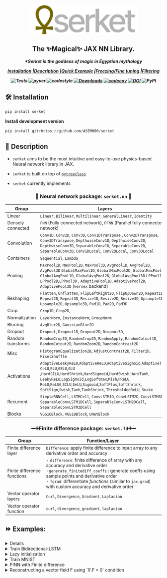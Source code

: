 
<div align="center">
<img width="350px" src="assets/serketLogo.svg"></div>

<h2 align="center">The ✨Magical✨ JAX NN Library.</h2>
<h5 align = "center"> *Serket is the goddess of magic in Egyptian mythology 

[**Installation**](#Installation)
|[**Description**](#Description)
|[**Quick Example**](#QuickExample)
|[**Freezing/Fine tuning**](#Freezing)
|[**Filtering**](#Filtering)


![Tests](https://github.com/ASEM000/serket/actions/workflows/tests.yml/badge.svg)
![pyver](https://img.shields.io/badge/python-3.7%203.8%203.9%203.10-red)
![codestyle](https://img.shields.io/badge/codestyle-black-lightgrey)
[![Downloads](https://pepy.tech/badge/serket)](https://pepy.tech/project/serket)
[![codecov](https://codecov.io/gh/ASEM000/serket/branch/main/graph/badge.svg?token=C6NXOK9EVS)](https://codecov.io/gh/ASEM000/serket)
[![DOI](https://zenodo.org/badge/526985786.svg)](https://zenodo.org/badge/latestdoi/526985786)
![PyPI](https://img.shields.io/pypi/v/serket)

</h5>


## 🛠️ Installation<a id="Installation"></a>

```python
pip install serket
```
**Install development version**
```python
pip install git+https://github.com/ASEM000/serket
```


## 📖 Description<a id="Description"></a>
- `serket` aims to be the most intuitive and easy-to-use physics-based Neural network library in JAX.
- `serket` is built on top of [`pytreeclass`](https://github.com/ASEM000/pytreeclass)

- `serket` currently implements 

<div align="center">

### 🧠 Neural network package: `serket.nn` 🧠
| Group | Layers |
| ------------- | ------------- |
| Linear  | `Linear`, `Bilinear`, `Multilinear`, `GeneralLinear`, `Identity`   |
|Densely connected|`FNN` (Fully connected network), `PFNN` (Parallel fully connected network)|
| Convolution | `Conv1D`, `Conv2D`, `Conv3D`, `Conv1DTranspose` , `Conv2DTranspose`, `Conv3DTranspose`, `DepthwiseConv1D`, `DepthwiseConv2D`, `DepthwiseConv3D`, `SeparableConv1D`, `SeparableConv2D`, `SeparableConv3D`, `Conv1DLocal`, `Conv2DLocal`, `Conv3DLocal` |
| Containers| `Sequential`, `Lambda` |
|Pooling|`MaxPool1D`, `MaxPool2D`, `MaxPool3D`, `AvgPool1D`, `AvgPool2D`, `AvgPool3D` `GlobalMaxPool1D`, `GlobalMaxPool2D`, `GlobalMaxPool3D`, `GlobalAvgPool1D`, `GlobalAvgPool2D`, `GlobalAvgPool3D` `LPPool1D`, `LPPool2D`,`LPPool3D` , `AdaptivePool1D`, `AdaptivePool2D`, `AdaptivePool3D` (`kernex` backend)|
|Reshaping|`Flatten`, `Unflatten`, `FlipLeftRight2D`, `FlipUpDown2D`, `Repeat1D`, `Repeat2D`, `Repeat3D`, `Resize1D`, `Resize2D`, `Resize3D`, `Upsample1D`, `Upsample2D`, `Upsample3D`, `Pad1D`, `Pad2D`, `Pad3D` |
|Crop|`Crop1D`, `Crop2D`, |
|Normalization|`LayerNorm`, `InstanceNorm`, `GroupNorm`|
|Blurring| `AvgBlur2D`, `GaussianBlur2D`|
|Dropout|`Dropout`, `Dropout1D`, `Dropout2D`, `Dropout3D`, |
|Random transforms|`RandomCrop1D`, `RandomCrop2D`, `RandomApply`, `RandomCutout1D`, `RandomCutout2D`, `RandomZoom2D`, `RandomContrast2D` |
|Misc|`HistogramEqualization2D`, `AdjustContrast2D`, `Filter2D`, `PixelShuffle`|
|Activations|`AdaptiveLeakyReLU`,`AdaptiveReLU`,`AdaptiveSigmoid`,`AdaptiveTanh`,<br>`CeLU`,`ELU`,`GELU`,`GLU`<br>,`HardSILU`,`HardShrink`,`HardSigmoid`,`HardSwish`,`HardTanh`,<br>`LeakyReLU`,`LogSigmoid`,`LogSoftmax`,`Mish`,`PReLU`,<br> `ReLU`,`ReLU6`,`SILU`,`SeLU`,`Sigmoid`,`SoftPlus`,`SoftShrink`,<br>`SoftSign`,`Swish`,`Tanh`,`TanhShrink`, `ThresholdedReLU`, `Snake`|
|Recurrent|`SimpleRNNCell`, `LSTMCell`, `ConvLSTM1D`, `ConvLSTM2D`, `ConvLSTM3D`, `SeparableConvLSTM1DCell`, `SeparableConvLSTM2DCell`, `SeparableConvLSTM3DCell`|
|Blocks|`VGG16Block`, `VGG19Block`, `UNetBlock`|


### ➖➕Finite difference package: `serket.fd`➕➖

| Group| Function/Layer|
| ------------- | ------------- |
|Finite difference layer|`Difference`: apply finite difference to input array to any derivative order and accuracy|
|Finite difference functions| - `difference`: finite difference of array with any accuracy and derivative order  <br> -`generate_finitediff_coeffs` : generate coeffs using sample points and derivative order <br> - `fgrad`: differentiate _functions_ (similar to `jax.grad`) with custom accuracy and derivative order|
|Vector operator layers|`Curl`, `Divergence`, `Gradient`, `Laplacian`|
|Vector operator function| `curl`, `divergence`, `gradient`, `laplacian`|



</div>

## ⏩ Examples: <a id="QuickExample">

<details>

<summary> Finite difference package examples </summary>

```python
import jax

jax.config.update("jax_enable_x64", True)
import jax.numpy as jnp
import numpy.testing as npt

import serket as sk


# lets first define a vector valued function F: R^3 -> R^3
# F = F1, F2
# F1 = x^2 + y^3
# F2 = x^4 + y^3
# F3 = 0
# F = [x**2 + y**3, x**4 + y**3, 0]

x, y, z = [jnp.linspace(0, 1, 100)] * 3
dx, dy, dz = x[1] - x[0], y[1] - y[0], z[1] - z[0]
X, Y, Z = jnp.meshgrid(x, y, z, indexing="ij")
F1 = X**2 + Y**3
F2 = X**4 + Y**3
F3 = jnp.zeros_like(F1)
F = jnp.stack([F1, F2, F3], axis=0)

# ∂F1/∂x : lets differentiate F1 with respect to x (i.e axis=0)
dF1dx = sk.fd.difference(F1, axis=0, step_size=dx, accuracy=6)
dF1dx_exact = 2 * X
npt.assert_allclose(dF1dx, dF1dx_exact, atol=1e-7)

# ∂F2/∂y : let us now differentiate F2 with respect to y (i.e axis=1)
dF2dy = sk.fd.difference(F2, axis=1, step_size=dy, accuracy=6)
dF2dy_exact = 3 * Y**2
npt.assert_allclose(dF2dy, dF2dy_exact, atol=1e-7)

# ∇.F : lets take the divergence of F
divF = sk.fd.divergence(F, step_size=(dx, dy, dz), keepdims=False, accuracy=6)
divF_exact = 2 * X + 3 * Y**2
npt.assert_allclose(divF, divF_exact, atol=1e-7)


# ∇F1 : lets take the gradient of F1
gradF1 = sk.fd.gradient(F1, step_size=(dx, dy, dz), accuracy=6)
gradF1_exact = jnp.stack([2 * X, 3 * Y**2, 0 * X], axis=0)
npt.assert_allclose(gradF1, gradF1_exact, atol=1e-7)

# ΔF1 : lets take laplacian of F1
lapF1 = sk.fd.laplacian(F1, step_size=(dx, dy, dz), accuracy=6)
lapF1_exact = 2 + 6 * Y
npt.assert_allclose(lapF1, lapF1_exact, atol=1e-7)


# # ∇xF : lets take the curl of F
curlF = sk.fd.curl(F, step_size=(dx, dy, dz), accuracy=6)
curlF_exact = jnp.stack([F1 * 0, F1 * 0, 4 * X**3 - 3 * Y**2], axis=0)
npt.assert_allclose(curlF, curlF_exact, atol=1e-7)
```

</details>


<details>
<summary>
Train Bidirectional-LSTM
</summary>

```python
import jax
import jax.numpy as jnp
import jax.random as jr
import matplotlib.pyplot as plt
import optax  # for gradient optimization

import serket as sk

x = jnp.linspace(0, 1, 101).reshape(-1, 1)  # 101 samples of 1D data
y = jnp.sin(2 * jnp.pi * x)
y += 0.1 * jr.normal(jr.PRNGKey(0), y.shape)

# we will use 2 time steps to predict the next time step
x_batched = jnp.stack([x[:-1], x[1:]], axis=1)
x_batched = jnp.reshape(x_batched, (100, 1, 2, 1))  # 100 minibatches x 1 sample x 2 time steps x 1D data
y_batched = jnp.reshape(y[1:], (100, 1, 1))  # 100 minibatches x 1 samples x 1D data

model = sk.nn.Sequential(
    [
        # first cell is the forward cell, second cell is the backward cell for bidirectional RNN
        # we return the full sequence of outputs for each cell by setting return_sequences=True
        # we use None in place of `in_features` to infer the input shape from the input
        sk.nn.ScanRNN(
            sk.nn.LSTMCell(None, 64),
            backward_cell=sk.nn.LSTMCell(None, 64),
            return_sequences=True,
        ),
        # here the in_features is inferred from the previous layer by setting it to None
        # or simply we can set it to 64*2 (64 for each cell from previous layer)
        # we set return_sequences=False to return only the last output of the sequence
        sk.nn.ScanRNN(sk.nn.LSTMCell(None, 1), return_sequences=False),
    ]
)


@jax.value_and_grad
def loss_func(NN, batched_x, batched_y):
    # use jax.vmap to apply the model to each minibatch
    # in our case single x minibatch has shape (1, 2, 1)
    # and single y minibatch has shape (1, 1)
    # then vmap will be applied to the leading axis
    batched_preds = jax.vmap(NN)(batched_x)
    return jnp.mean((batched_preds - batched_y) ** 2)


@jax.jit
def batch_step(NN, batched_x, batched_y, opt_state):
    loss, grads = loss_func(NN, batched_x, batched_y)
    updates, optim_state = optim.update(grads, opt_state)
    NN = optax.apply_updates(NN, updates)
    return NN, optim_state, loss


# dry run to infer the in_features (i.e. replace None with in_features)
# if you want restrict the model to a specific input shape or to avoid
# confusion you can manually specify the in_features as a consequence
# dry run is not necessary in this case
model(x_batched[0, 0])

optim = optax.adam(1e-3)
opt_state = optim.init(model)

epochs = 100

for i in range(1, epochs + 1):
    epoch_loss = []
    for x_b, y_b in zip(x_batched, y_batched):
        model, opt_state, loss = batch_step(model, x_b, y_b, opt_state)
        epoch_loss.append(loss)

    epoch_loss = jnp.mean(jnp.array(epoch_loss))

    if i % 10 == 0:
        print(f"Epoch {i:3d} Loss {epoch_loss:.4f}")

# Epoch  10 Loss 0.0880
# Epoch  20 Loss 0.0796
# Epoch  30 Loss 0.0620
# Epoch  40 Loss 0.0285
# Epoch  50 Loss 0.0205
# Epoch  60 Loss 0.0187
# Epoch  70 Loss 0.0182
# Epoch  80 Loss 0.0176
# Epoch  90 Loss 0.0171
# Epoch 100 Loss 0.0166

y_pred = jax.vmap(model)(x_batched.reshape(-1, 2, 1))
plt.plot(x[1:], y[1:], "--k", label="data")
plt.plot(x[1:], y_pred, label="prediction")
plt.legend()
```

![image](assets/rnn.svg)

</details>


<details>

<summary>Lazy initialization</summary>

In cases where `in_features` needs to be inferred from input, use `None` instead of `in_features` to infer the value at runtime. 
However, since the lazy module initialize it's state after the first call (i.e. mutate it's state)  `jax` transformation ex: `vmap, grad ...` is not allowed before initialization. Using any `jax` transformation before initialization will throw a `ValueError`.


```python
import serket as sk 
import jax
import jax.numpy as jnp 

model = sk.nn.Sequential(
    [
        sk.nn.Conv2D(None, 128, 3),
        sk.nn.ReLU(),
        sk.nn.MaxPool2D(2, 2),
        sk.nn.Conv2D(128, 64, 3),
        sk.nn.ReLU(),
        sk.nn.MaxPool2D(2, 2),
        sk.nn.Flatten(),
        sk.nn.Linear(None, 128),
        sk.nn.ReLU(),
        sk.nn.Linear(128, 1),
    ]
)

# print the first `Conv2D` layer before initialization
print(model[0].__repr__())
# Conv2D(
#   weight=None,
#   bias=None,
#   *in_features=None,
#   *out_features=None,
#   *kernel_size=None,
#   *strides=None,
#   *padding=None,
#   *input_dilation=None,
#   *kernel_dilation=None,
#   weight_init_func=None,
#   bias_init_func=None,
#   *groups=None
# )

try :
    jax.vmap(model)(jnp.ones((10, 1,28, 28)))
except ValueError:
    print("***** Not initialized *****")
# ***** Not initialized *****

# dry run to initialize the model
model(jnp.empty([3,128,128]))

print(model[0].__repr__())
# Conv2D(
#   weight=f32[128,3,3,3],
#   bias=f32[128,1,1],
#   *in_features=3,
#   *out_features=128,
#   *kernel_size=(3,3),
#   *strides=(1,1),
#   *padding=((1,1),(1,1)),
#   *input_dilation=(1,1),
#   *kernel_dilation=(1,1),
#   weight_init_func=Partial(glorot_uniform(key,shape,dtype)),
#   bias_init_func=Partial(zeros(key,shape,dtype)),
#   *groups=1
# )
```

</details>


<details><summary>Train MNIST</summary>

We will use `tensorflow` datasets for dataloading. for more on interface of jax/tensorflow dataset see [here](https://jax.readthedocs.io/en/latest/notebooks/neural_network_with_tfds_data.html)

```python
# imports
import tensorflow as tf
# Ensure TF does not see GPU and grab all GPU memory.
tf.config.set_visible_devices([], device_type="GPU")
import tensorflow_datasets as tfds
import tensorflow.experimental.numpy as tnp
import jax
import jax.numpy as jnp
import jax.random as jr 
import optax  # for gradient optimization
import serket as sk
import matplotlib.pyplot as plt
import functools as ft
```

```python
# Construct a tf.data.Dataset
batch_size = 128

# convert the samples from integers to floating-point numbers
# and channel first format
def preprocess_data(x):
    # convert to channel first format
    image = tnp.moveaxis(x["image"], -1, 0)
    # normalize to [0, 1]
    image = tf.cast(image, tf.float32) / 255.0

    # one-hot encode the labels
    label = tf.one_hot(x["label"], 10) / 1.0
    return {"image": image, "label": label}


ds_train, ds_test = tfds.load("mnist", split=["train", "test"], shuffle_files=True)
# (batches, batch_size, 1, 28, 28)
ds_train = ds_train.shuffle(1024).map(preprocess_data).batch(batch_size).prefetch(tf.data.AUTOTUNE)

# (batches, 1, 28, 28)
ds_test = ds_test.map(preprocess_data).prefetch(tf.data.AUTOTUNE)
```

### 🏗️ Model definition

We will use `jax.vmap(model)` to apply `model` on batches.
    
```python
@sk.treeclass
class CNN:
    def __init__(self):
        self.conv1 = sk.nn.Conv2D(1, 32, (3, 3), padding="valid")
        self.relu1 = sk.nn.ReLU()
        self.pool1 = sk.nn.MaxPool2D((2, 2), strides=(2, 2))
        self.conv2 = sk.nn.Conv2D(32, 64, (3, 3), padding="valid")
        self.relu2 = sk.nn.ReLU()
        self.pool2 = sk.nn.MaxPool2D((2, 2), strides=(2, 2))
        self.flatten = sk.nn.Flatten(start_dim=0)
        self.dropout = sk.nn.Dropout(0.5)
        self.linear = sk.nn.Linear(5*5*64, 10)

    def __call__(self, x):
        x = self.conv1(x)
        x = self.relu1(x)
        x = self.pool1(x)
        x = self.conv2(x)
        x = self.relu2(x)
        x = self.pool2(x)
        x = self.flatten(x)
        x = self.dropout(x)
        x = self.linear(x)
        return x

model = CNN()
```

### 🎨 Visualize model
    
<details><summary>Model summary</summary>
    
```python
print(model.summary(show_config=False, array=jnp.empty((1, 28, 28))))  
┌───────┬─────────┬─────────┬──────────────┬─────────────┬─────────────┐
│Name   │Type     │Param #  │Size          │Input        │Output       │
├───────┼─────────┼─────────┼──────────────┼─────────────┼─────────────┤
│conv1  │Conv2D   │320(0)   │1.25KB(0.00B) │f32[1,28,28] │f32[32,26,26]│
├───────┼─────────┼─────────┼──────────────┼─────────────┼─────────────┤
│relu1  │ReLU     │0(0)     │0.00B(0.00B)  │f32[32,26,26]│f32[32,26,26]│
├───────┼─────────┼─────────┼──────────────┼─────────────┼─────────────┤
│pool1  │MaxPool2D│0(0)     │0.00B(0.00B)  │f32[32,26,26]│f32[32,13,13]│
├───────┼─────────┼─────────┼──────────────┼─────────────┼─────────────┤
│conv2  │Conv2D   │18,496(0)│72.25KB(0.00B)│f32[32,13,13]│f32[64,11,11]│
├───────┼─────────┼─────────┼──────────────┼─────────────┼─────────────┤
│relu2  │ReLU     │0(0)     │0.00B(0.00B)  │f32[64,11,11]│f32[64,11,11]│
├───────┼─────────┼─────────┼──────────────┼─────────────┼─────────────┤
│pool2  │MaxPool2D│0(0)     │0.00B(0.00B)  │f32[64,11,11]│f32[64,5,5]  │
├───────┼─────────┼─────────┼──────────────┼─────────────┼─────────────┤
│flatten│Flatten  │0(0)     │0.00B(0.00B)  │f32[64,5,5]  │f32[1600]    │
├───────┼─────────┼─────────┼──────────────┼─────────────┼─────────────┤
│dropout│Dropout  │0(0)     │0.00B(0.00B)  │f32[1600]    │f32[1600]    │
├───────┼─────────┼─────────┼──────────────┼─────────────┼─────────────┤
│linear │Linear   │16,010(0)│62.54KB(0.00B)│f32[1600]    │f32[10]      │
└───────┴─────────┴─────────┴──────────────┴─────────────┴─────────────┘
Total count :	34,826(0)
Dynamic count :	34,826(0)
Frozen count :	0(0)
------------------------------------------------------------------------
Total size :	136.04KB(0.00B)
Dynamic size :	136.04KB(0.00B)
Frozen size :	0.00B(0.00B)
========================================================================
```
        
</details>

<details><summary>tree diagram </summary>
    
```python
print(model.tree_diagram())
CNN
    ├── conv1=Conv2D
    │   ├── weight=f32[32,1,3,3]
    │   ├── bias=f32[32,1,1]
    │   ├*─ in_features=1
    │   ├*─ out_features=32
    │   ├*─ kernel_size=(3, 3)
    │   ├*─ strides=(1, 1)
    │   ├*─ padding=((0, 0), (0, 0))
    │   ├*─ input_dilation=(1, 1)
    │   ├*─ kernel_dilation=(1, 1)
    │   ├── weight_init_func=Partial(init(key,shape,dtype))
    │   ├── bias_init_func=Partial(zeros(key,shape,dtype))
    │   └*─ groups=1    
    ├── relu1=ReLU  
    ├*─ pool1=MaxPool2D
    │   ├*─ kernel_size=(2, 2)
    │   ├*─ strides=(2, 2)
    │   └*─ padding='valid' 
    ├── conv2=Conv2D
    │   ├── weight=f32[64,32,3,3]
    │   ├── bias=f32[64,1,1]
    │   ├*─ in_features=32
    │   ├*─ out_features=64
    │   ├*─ kernel_size=(3, 3)
    │   ├*─ strides=(1, 1)
    │   ├*─ padding=((0, 0), (0, 0))
    │   ├*─ input_dilation=(1, 1)
    │   ├*─ kernel_dilation=(1, 1)
    │   ├── weight_init_func=Partial(init(key,shape,dtype))
    │   ├── bias_init_func=Partial(zeros(key,shape,dtype))
    │   └*─ groups=1    
    ├── relu2=ReLU  
    ├*─ pool2=MaxPool2D
    │   ├*─ kernel_size=(2, 2)
    │   ├*─ strides=(2, 2)
    │   └*─ padding='valid' 
    ├*─ flatten=Flatten
    │   ├*─ start_dim=0
    │   └*─ end_dim=-1  
    ├── dropout=Dropout
    │   ├*─ p=0.5
    │   └── eval=None   
    └── linear=Linear
        ├── weight=f32[1600,10]
        ├── bias=f32[10]
        ├*─ in_features=1600
        └*─ out_features=10  
    
 ```
    
</details>
    
<details><summary>Plot sample predictions before training</summary>
    
```python
 
# set all dropout off
test_model = model.at[model == "eval"].set(True, is_leaf=lambda x: x is None)

def show_images_with_predictions(model, images, one_hot_labels):
    logits = jax.vmap(model)(images)
    predictions = jnp.argmax(logits, axis=-1)
    fig, axes = plt.subplots(5, 5, figsize=(10, 10))
    for i, ax in enumerate(axes.flat):
        ax.imshow(images[i].reshape(28, 28), cmap="binary")
        ax.set(title=f"Prediction: {predictions[i]}\nLabel: {jnp.argmax(one_hot_labels[i], axis=-1)}")
        ax.set_xticks([])
        ax.set_yticks([])
    plt.show()

example = ds_test.take(25).as_numpy_iterator()
example = list(example)
sample_test_images = jnp.stack([x["image"] for x in example])
sample_test_labels = jnp.stack([x["label"] for x in example])

show_images_with_predictions(test_model, sample_test_images, sample_test_labels)
```
![image](assets/before_training.svg)
 
</details>
    
### 🏃 Train the model

```python
@ft.partial(jax.value_and_grad, has_aux=True)
def loss_func(model, batched_images, batched_one_hot_labels):
    logits = jax.vmap(model)(batched_images)
    loss = jnp.mean(optax.softmax_cross_entropy(logits=logits, labels=batched_one_hot_labels))
    return loss, logits


# using optax for gradient updates
optim = optax.adam(1e-3)
optim_state = optim.init(model)


@jax.jit
def batch_step(model, batched_images, batched_one_hot_labels, optim_state):
    (loss, logits), grads = loss_func(model, batched_images, batched_one_hot_labels)
    updates, optim_state = optim.update(grads, optim_state)
    model = optax.apply_updates(model, updates)
    accuracy = jnp.mean(jnp.argmax(logits, axis=-1) == jnp.argmax(batched_one_hot_labels, axis=-1))
    return model, optim_state, loss, accuracy


epochs = 5

for i in range(epochs):
    epoch_accuracy = []
    epoch_loss = []

    for example in ds_train.as_numpy_iterator():
        image, label = example["image"], example["label"]
        model, optim_state, loss, accuracy = batch_step(model, image, label, optim_state)
        epoch_accuracy.append(accuracy)
        epoch_loss.append(loss)

    epoch_loss = jnp.mean(jnp.array(epoch_loss))
    epoch_accuracy = jnp.mean(jnp.array(epoch_accuracy))

    print(f"epoch:{i+1:00d}\tloss:{epoch_loss:.4f}\taccuracy:{epoch_accuracy:.4f}")
    
# epoch:1	loss:0.2706	accuracy:0.9268
# epoch:2	loss:0.0725	accuracy:0.9784
# epoch:3	loss:0.0533	accuracy:0.9836
# epoch:4	loss:0.0442	accuracy:0.9868
# epoch:5	loss:0.0368	accuracy:0.9889
```
    
    
### 🎨 Visualize After training

```python
test_model = model.at[model == "eval"].set(True, is_leaf=lambda x: x is None)
show_images_with_predictions(test_model, sample_test_images, sample_test_labels)
```

<details> 
    
![image](assets/after_training.svg)

</details>

</details>


<details> 
<summary> 
PINN with Finite difference
</summary>

We will try to estimate NN(x)~f(x), where df(x)/dx = cos(x) and df(x)/dx will be represented with finite difference scheme

```python
import copy

import jax
import jax.numpy as jnp
import matplotlib.pyplot as plt
import optax

import serket as sk

x = jnp.linspace(-jnp.pi, jnp.pi, 1000)[:, None]
y = jnp.sin(x)
dx = x[1] - x[0]
dydx = jnp.cos(x)

NN_fd = sk.nn.Sequential(
    [
        sk.nn.Linear(1, 128),
        sk.nn.ReLU(),
        sk.nn.Linear(128, 128),
        sk.nn.ReLU(),
        sk.nn.Linear(128, 1),
    ]
)

NN_ad = copy.copy(NN_fd)
optim = optax.adam(1e-3)


@jax.value_and_grad
def loss_func_fd(NN, x):
    y = NN(x)
    dydx = sk.fd.difference(y, axis=0, accuracy=5, step_size=dx)
    loss = jnp.mean((dydx - jnp.cos(x)) ** 2)
    loss += jnp.mean((NN(jnp.zeros_like(x))) ** 2)  # initial condition
    return loss


@jax.value_and_grad
def loss_func_ad(NN, x):
    loss = jnp.mean((sk.diff(NN)(x) - jnp.cos(x)) ** 2)
    loss += jnp.mean(NN(jnp.zeros_like(x)) ** 2)  # initial condition
    return loss


@jax.jit
def step_fd(NN, x, optim_state):
    loss, grads = loss_func_fd(NN, x)
    updates, optim_state = optim.update(grads, optim_state)
    NN = optax.apply_updates(NN, updates)
    return NN, optim_state, loss


def train_fd(NN_fd, optim_state_fd, epochs):
    for i in range(1, epochs + 1):
        NN_fd, optim_state_fd, loss_fd = step_fd(NN_fd, x, optim_state_fd)
    return NN_fd, optim_state_fd, loss_fd


@jax.jit
def step_ad(NN, x, optim_state):
    loss, grads = loss_func_ad(NN, x)
    updates, optim_state = optim.update(grads, optim_state)
    NN = optax.apply_updates(NN, updates)
    return NN, optim_state, loss


def train_ad(NN_ad, optim_state_ad, epochs):
    for i in range(1, epochs + 1):
        NN_ad, optim_state_ad, loss_ad = step_ad(NN_ad, x, optim_state_ad)
    return NN_ad, optim_state_ad, loss_ad


epochs = 1000


optim_state_fd = optim.init(NN_fd)
optim_state_ad = optim.init(NN_ad)


NN_fd, optim_state_fd, loss_fd = train_fd(NN_fd, optim_state_fd, epochs)
NN_ad, optim_state_ad, loss_ad = train_ad(NN_ad, optim_state_ad, epochs)
print(f"Loss_fd {loss_fd:.4f} \nLoss_ad {loss_ad:.4f}")
y_fd = NN_fd(x)
y_ad = NN_ad(x)
plt.plot(x, y, "--k", label="true")
plt.plot(x, y_fd, label="fd pred")
plt.plot(x, y_ad, label="ad pred")
plt.legend()

# Loss_fd 0.0012 
# Loss_ad 0.0235
```
![image](assets/fd_vs_ad.png)


</details>


<details>
<summary> 
Reconstructing a vector field F using `∇.F = 0` condition
</summary>

```python
import jax
import jax.numpy as jnp
import matplotlib.pyplot as plt
import optax

import serket as sk

x, y = [jnp.linspace(-1, 1)] * 2
dx, dy = [x[1] - x[0]] * 2
X, Y = jnp.meshgrid(x, y, indexing="ij")

# we will try to estimate F=(Y,-X) by training a NN 
# With collocation points X,Y as input
# With the following conditions 1) Divergence free 2) F(0,0)=0 
F1 = Y
F2 = -X
F = jnp.stack([F1, F2], axis=0)

NN = sk.nn.Sequential(
    [
        sk.nn.Conv2D(2, 32, kernel_size=3, padding="same"),
        sk.nn.ReLU(),
        sk.nn.Conv2D(32, 32, kernel_size=3, padding="same"),
        sk.nn.ReLU(),
        sk.nn.Conv2D(32, 2, kernel_size=3, padding="same"),
    ]
)

optim = optax.adam(1e-3)


@jax.value_and_grad
def loss_func(NN, F):
    F_pred = NN(F)
    div = sk.fd.divergence(F_pred, accuracy=5, step_size=(dx, dy))
    loss = jnp.mean(div**2)  # divergence free condition
    loss += jnp.mean(NN(jnp.zeros_like(F)) ** 2)  # 0 at origin
    return loss


@jax.jit
def step(NN, F, optim_state):
    loss, grads = loss_func(NN, F)
    updates, optim_state = optim.update(grads, optim_state)
    NN = optax.apply_updates(NN, updates)
    return NN, optim_state, loss


def train(NN, Z, optim_state, epochs):
    for i in range(1, epochs + 1):
        NN, optim_state, loss = step(NN, Z, optim_state)
    return NN, optim_state, loss


Z = jnp.stack([X, Y], axis=0)  # collocation points
optim_state = optim.init(NN)  # initialise optimiser
epochs = 1000
NN, _, loss = train(NN, Z, optim_state, epochs)

Fpred = NN(Z)  # predicted field

plt.figure(figsize=(7, 7))
plt.quiver(X, Y, Fpred[0], Fpred[1], color="r", label="pred")
plt.quiver(X, Y, F1, F2, color="k", alpha=0.5, label="true")
plt.legend()
```

![image](assets/nn_div_free.svg)


<details>

## 🥶 Freezing parameters /Fine tuning<a id="Freezing" >

✨[See here for more about freezing](https://github.com/ASEM000/PyTreeClass#%EF%B8%8F-model-surgery)✨

## 🔘 Filtering by masking<a id="Filtering" >
✨[See here for more about filterning ](https://github.com/ASEM000/PyTreeClass#%EF%B8%8F-filtering-with-at-)✨
